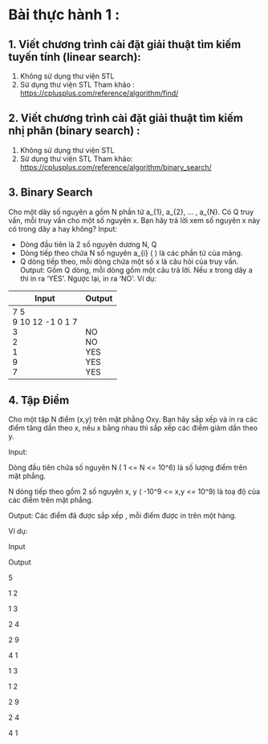 # Bài thực hành 1 :

## 1. Viết chương trình cài đặt giải thuật tìm kiếm tuyến tính (linear search):
1. Không sử dụng thư viện STL
1. Sử dụng thư viện STL
    Tham khảo : https://cplusplus.com/reference/algorithm/find/
## 2. Viết chương trình cài đặt giải thuật tìm kiếm nhị phân (binary search) :
1. Không sử dụng thư viện STL
1. Sử dụng thư viện STL
    Tham khảo: https://cplusplus.com/reference/algorithm/binary_search/
## 3. Binary Search
Cho một dãy số nguyên a gồm N phần tử a_{1}, a_{2}, … , a_{N}.
Có Q truy vấn, mỗi truy vấn cho một số nguyên x. Bạn hãy trả lời xem số nguyên x này có trong dãy a hay không?
Input:
 - Dòng đầu tiên là 2 số nguyên dương N, Q 
 - Dòng tiếp theo chứa N số nguyên a_{i} ( ) là các phần tử của mảng.
 - Q dòng tiếp theo, mỗi dòng chứa một số x là câu hỏi của truy vấn.
Output: Gồm Q dòng, mỗi dòng gồm một câu trả lời. Nếu x trong dãy a thì in ra ‘YES'. Ngược lại, in ra ‘NO'.
Ví dụ:

| Input | Output |
|-------|--------|
| 7 5 </br> 9 10 12 -1 0 1 7 </br> 3 </br> 2 </br> 1 </br> 9 </br> 7 | </br></br> NO </br> NO </br> YES </br> YES </br> YES|

## 4. Tập Điểm

Cho một tập N điểm (x,y) trên mặt phẳng Oxy. Bạn hãy sắp xếp và in ra các điểm tăng dần theo x, nếu x bằng nhau thì sắp xếp các điểm giảm dần theo y.

 Input: 

Dòng đầu tiên chứa số nguyên N ( 1 <= N <= 10^6) là số lượng điểm trên mặt phẳng.

N dòng tiếp theo gồm 2 số nguyên x, y ( -10^9 <= x,y <= 10^9) là toạ độ của các điểm trên mặt phẳng.

Output:   Các điểm đã được sắp xếp , mỗi điểm được in trên một hàng.

Ví dụ:

Input

Output

5

1 2

1 3

2 4

2 9

4 1

1 3

1 2

2 9

2 4

4 1

